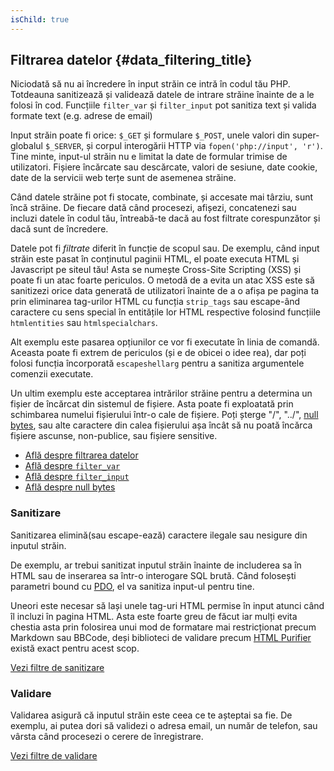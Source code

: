 ```yaml
---
isChild: true
---
```


## Filtrarea datelor {#data_filtering_title}

Niciodată să nu ai încredere în input străin ce intră în codul tău PHP. Totdeauna sanitizează și
validează datele de intrare străine înainte de a le folosi în cod. Funcțiile `filter_var` și
`filter_input` pot sanitiza text și valida formate text (e.g. adrese de email)

Input străin poate fi orice: `$_GET` și formulare `$_POST`, unele valori din super-globalul
`$_SERVER`, și corpul interogării HTTP via `fopen('php://input', 'r')`. Tine minte,
input-ul străin nu e limitat la date de formular trimise de utilizatori. Fișiere încărcate sau
descărcate, valori de sesiune, date cookie, date de la servicii web terțe sunt de asemenea
străine.

Când datele străine pot fi stocate, combinate, și accesate mai târziu, sunt încă străine.
De fiecare dată când procesezi, afișezi, concatenezi sau incluzi datele în codul tău,
întreabă-te dacă au fost filtrate corespunzător și dacă sunt de încredere.

Datele pot fi _filtrate_ diferit în funcție de scopul sau. De exemplu, când input străin
este pasat în conținutul paginii HTML, el poate executa HTML și Javascript pe siteul tău!
Asta se numește Cross-Site Scripting (XSS) și poate fi un atac foarte periculos. O metodă
de a evita un atac XSS este să sanitizezi orice data generată de utilizatori înainte de
a o afișa pe pagina ta prin eliminarea tag-urilor HTML cu funcția `strip_tags` sau
escape-ând caractere cu sens special în entitățile lor HTML respective folosind
funcțiile `htmlentities` sau `htmlspecialchars`.

Alt exemplu este pasarea opțiunilor ce vor fi executate în linia de comandă. Aceasta poate
fi extrem de periculos (și e de obicei o idee rea), dar poți folosi funcția încorporată
`escapeshellarg` pentru a sanitiza argumentele comenzii executate.

Un ultim exemplu este acceptarea intrărilor străine pentru a determina un fișier
de încărcat din sistemul de fișiere. Asta poate fi exploatată prin schimbarea
numelui fișierului într-o cale de fișiere. Poți șterge "/", "../", [null bytes][6],
sau alte caractere din calea fișierului așa încât să nu poată încărca fișiere ascunse,
non-publice, sau fișiere sensitive.

* [Află despre filtrarea datelor][1]
* [Află despre `filter_var`][4]
* [Află despre `filter_input`][5]
* [Află despre null bytes][6]

### Sanitizare

Sanitizarea elimină(sau escape-ează) caractere ilegale sau nesigure din inputul străin.

De exemplu, ar trebui sanitizat inputul străin înainte de includerea sa în HTML sau de
inserarea sa într-o interogare SQL brută. Când folosești parametri bound cu [PDO](#databases),
el va sanitiza input-ul pentru tine.

Uneori este necesar să lași unele tag-uri HTML permise în input atunci când îl incluzi
în pagina HTML. Asta este foarte greu de făcut iar mulți evita chestia asta prin
folosirea unui mod de formatare mai restricționat precum Markdown sau BBCode, deși
biblioteci de validare precum [HTML Purifier][html-purifier] există exact pentru
acest scop.

[Vezi filtre de sanitizare][2]

### Validare

Validarea asigură că inputul străin este ceea ce te așteptai sa fie. De exemplu, ai putea dori
să validezi o adresa email, un număr de telefon, sau vârsta când procesezi o
cerere de înregistrare.

[Vezi filtre de validare][3]

[1]: http://www.php.net/manual/ro/book.filter.php
[2]: http://www.php.net/manual/ro/filter.filters.sanitize.php
[3]: http://www.php.net/manual/ro/filter.filters.validate.php
[4]: http://php.net/manual/ro/function.filter-var.php
[5]: http://www.php.net/manual/ro/function.filter-input.php
[6]: http://php.net/manual/ro/security.filesystem.nullbytes.php
[html-purifier]: http://htmlpurifier.org/